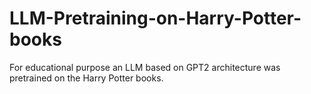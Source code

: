 # LLM-Pretraining-on-Harry-Potter-books
For educational purpose an LLM based on GPT2 architecture was pretrained on the Harry Potter books.
